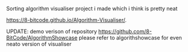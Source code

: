 Sorting algorithm visualiser project i made which i think is pretty neat

https://8-bitcode.github.io/Algorithm-Visualiser/.

UPDATE:
demo verison of repository https://github.com/8-BitCode/AlgorithmShowcase
please refer to algorithshowcase for even neato version of visualiser
